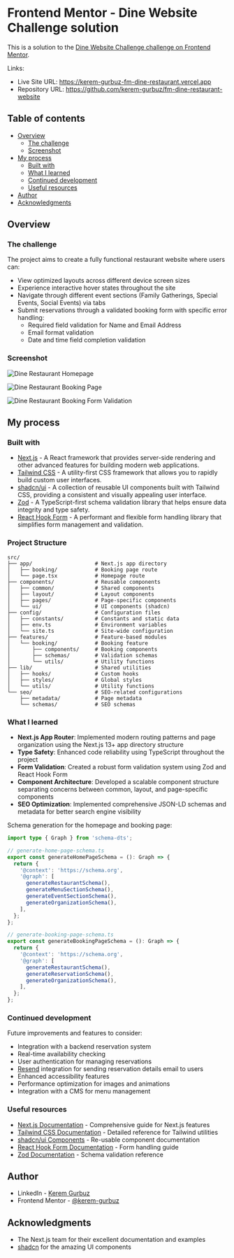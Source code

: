 # Frontend Mentor - Dine Website Challenge solution

This is a solution to the [Dine Website Challenge challenge on Frontend Mentor](https://www.frontendmentor.io/challenges/dine-restaurant-website-yAt7Vvxt7).

Links:

- Live Site URL: https://kerem-gurbuz-fm-dine-restaurant.vercel.app
- Repository URL: https://github.com/kerem-gurbuz/fm-dine-restaurant-website

## Table of contents

- [Overview](#overview)
  - [The challenge](#the-challenge)
  - [Screenshot](#screenshot)
- [My process](#my-process)
  - [Built with](#built-with)
  - [What I learned](#what-i-learned)
  - [Continued development](#continued-development)
  - [Useful resources](#useful-resources)
- [Author](#author)
- [Acknowledgments](#acknowledgments)

## Overview

### The challenge

The project aims to create a fully functional restaurant website where users can:

- View optimized layouts across different device screen sizes
- Experience interactive hover states throughout the site
- Navigate through different event sections (Family Gatherings, Special Events, Social Events) via tabs
- Submit reservations through a validated booking form with specific error handling:
  - Required field validation for Name and Email Address
  - Email format validation
  - Date and time field completion validation

### Screenshot

![Dine Restaurant Homepage](/public/screenshots/homepage.webp)

![Dine Restaurant Booking Page](/public/screenshots/booking-page.webp)

![Dine Restaurant Booking Form Validation](/public/screenshots/booking-page-active.webp)

## My process

### Built with

- [Next.js](https://nextjs.org/) - A React framework that provides server-side rendering and other advanced features for building modern web applications.
- [Tailwind CSS](https://tailwindcss.com/) - A utility-first CSS framework that allows you to rapidly build custom user interfaces.
- [shadcn/ui](https://ui.shadcn.com/) - A collection of reusable UI components built with Tailwind CSS, providing a consistent and visually appealing user interface.
- [Zod](https://zod.dev/) - A TypeScript-first schema validation library that helps ensure data integrity and type safety.
- [React Hook Form](https://react-hook-form.com/) - A performant and flexible form handling library that simplifies form management and validation.

### Project Structure

```
src/
├── app/                    # Next.js app directory
│   ├── booking/            # Booking page route
│   └── page.tsx            # Homepage route
├── components/             # Reusable components
│   ├── common/             # Shared components
│   ├── layout/             # Layout components
│   ├── pages/              # Page-specific components
│   └── ui/                 # UI components (shadcn)
├── config/                 # Configuration files
│   ├── constants/          # Constants and static data
│   ├── env.ts              # Environment variables
│   └── site.ts             # Site-wide configuration
├── features/               # Feature-based modules
│   └── booking/            # Booking feature
│       ├── components/     # Booking components
│       ├── schemas/        # Validation schemas
│       └── utils/          # Utility functions
├── lib/                    # Shared utilities
│   ├── hooks/              # Custom hooks
│   ├── styles/             # Global styles
│   └── utils/              # Utility functions
└── seo/                    # SEO-related configurations
    ├── metadata/           # Page metadata
    └── schemas/            # SEO schemas
```

### What I learned

- **Next.js App Router**: Implemented modern routing patterns and page organization using the Next.js 13+ app directory structure
- **Type Safety**: Enhanced code reliability using TypeScript throughout the project
- **Form Validation**: Created a robust form validation system using Zod and React Hook Form
- **Component Architecture**: Developed a scalable component structure separating concerns between common, layout, and page-specific components
- **SEO Optimization**: Implemented comprehensive JSON-LD schemas and metadata for better search engine visibility

Schema generation for the homepage and booking page:

```typescript
import type { Graph } from 'schema-dts';

// generate-home-page-schema.ts
export const generateHomePageSchema = (): Graph => {
  return {
    '@context': 'https://schema.org',
    '@graph': [
      generateRestaurantSchema(),
      generateMenuSectionSchema(),
      generateEventSectionSchema(),
      generateOrganizationSchema(),
    ],
  };
};

// generate-booking-page-schema.ts
export const generateBookingPageSchema = (): Graph => {
  return {
    '@context': 'https://schema.org',
    '@graph': [
      generateRestaurantSchema(),
      generateReservationSchema(),
      generateOrganizationSchema(),
    ],
  };
};
```

### Continued development

Future improvements and features to consider:

- Integration with a backend reservation system
- Real-time availability checking
- User authentication for managing reservations
- [Resend](https://www.resend.com/) integration for sending reservation details email to users
- Enhanced accessibility features
- Performance optimization for images and animations
- Integration with a CMS for menu management

### Useful resources

- [Next.js Documentation](https://nextjs.org/docs) - Comprehensive guide for Next.js features
- [Tailwind CSS Documentation](https://tailwindcss.com/docs) - Detailed reference for Tailwind utilities
- [shadcn/ui Components](https://ui.shadcn.com/) - Re-usable component documentation
- [React Hook Form Documentation](https://react-hook-form.com/get-started) - Form handling guide
- [Zod Documentation](https://zod.dev/) - Schema validation reference

## Author

- LinkedIn - [Kerem Gurbuz](https://www.linkedin.com/in/gurbuz-kerem)
- Frontend Mentor - [@kerem-gurbuz](https://www.frontendmentor.io/profile/kerem-gurbuz)

## Acknowledgments

- The Next.js team for their excellent documentation and examples
- [shadcn](https://twitter.com/shadcn) for the amazing UI components
